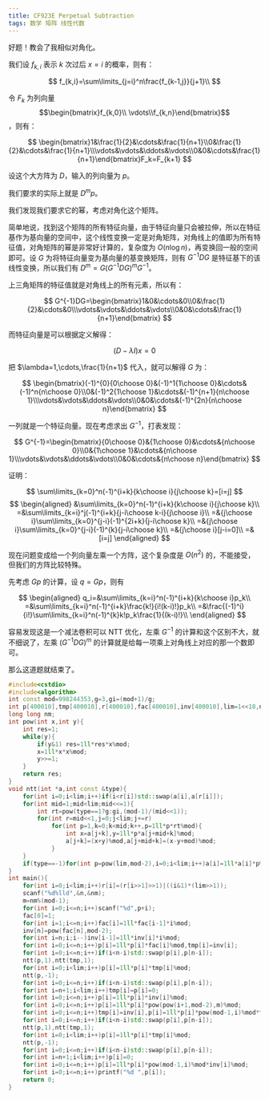 ```yaml
---
title: CF923E Perpetual Subtraction
tags: 数学 矩阵 线性代数
---
```


好题！教会了我相似对角化。

我们设 $f_{k,i}$ 表示 $k$ 次过后 $x=i$ 的概率，则有：


$$
f_{k,i}=\sum\limits_{j=i}^n\frac{f_{k-1,j}}{j+1}\\
$$

令 $F_k$ 为列向量 $$\begin{bmatrix}f_{k,0}\\ \vdots\\f_{k,n}\end{bmatrix}$$，则有：


$$
\begin{bmatrix}1&\frac{1}{2}&\cdots&\frac{1}{n+1}\\0&\frac{1}{2}&\cdots&\frac{1}{n+1}\\\vdots&\vdots&\ddots&\vdots\\0&0&\cdots&\frac{1}{n+1}\end{bmatrix}F_k=F_{k+1}
$$


设这个大方阵为 $D$，输入的列向量为 $p$。

我们要求的实际上就是 $D^mp$。

我们发现我们要求它的幂，考虑对角化这个矩阵。

简单地说，找到这个矩阵的所有特征向量，由于特征向量只会被拉伸，所以在特征基作为基向量的空间中，这个线性变换一定是对角矩阵，对角线上的值即为所有特征值，对角矩阵的幂是非常好计算的，复杂度为 $O(n\log n)$，再变换回一般的空间即可。设 $G$ 为将特征向量变为基向量的基变换矩阵，则有 $G^{-1}DG$ 是特征基下的该线性变换，所以我们有 $D^m=G(G^{-1}DG)^mG^{-1}$。

上三角矩阵的特征值就是对角线上的所有元素，所以有：


$$
G^{-1}DG=\begin{bmatrix}1&0&\cdots&0\\0&\frac{1}{2}&\cdots&0\\\vdots&\vdots&\ddots&\vdots\\0&0&\cdots&\frac{1}{n+1}\end{bmatrix}
$$


而特征向量是可以根据定义解得：


$$
(D-\lambda I)x=0
$$


把 $\lambda=1,\cdots,\frac{1}{n+1}$ 代入，就可以解得 $G$ 为：


$$
\begin{bmatrix}(-1)^{0}{0\choose 0}&(-1)^1{1\choose 0}&\cdots&(-1)^n{n\choose 0}\\0&(-1)^2{1\choose 1}&\cdots&(-1)^{n+1}{n\choose 1}\\\vdots&\vdots&\ddots&\vdots\\0&0&\cdots&(-1)^{2n}{n\choose n}\end{bmatrix}
$$
 

一列就是一个特征向量。现在考虑求出 $G^{-1}$，打表发现：


$$
G^{-1}=\begin{bmatrix}{0\choose 0}&{1\choose 0}&\cdots&{n\choose 0}\\0&{1\choose 1}&\cdots&{n\choose 1}\\\vdots&\vdots&\ddots&\vdots\\0&0&\cdots&{n\choose n}\end{bmatrix}
$$


证明：


$$
\sum\limits_{k=0}^n(-1)^{i+k}{k\choose i}{j\choose k}=[i=j]
$$
$$
\begin{aligned}
&\sum\limits_{k=0}^n(-1)^{i+k}{k\choose i}{j\choose k}\\
=&\sum\limits_{k=i}^j(-1)^{i+k}{j-i\choose k-i}{j\choose i}\\
=&{j\choose i}\sum\limits_{k=0}^{j-i}(-1)^{2i+k}{j-i\choose k}\\
=&{j\choose i}\sum\limits_{k=0}^{j-i}(-1)^{k}{j-i\choose k}\\
=&{j\choose i}[j-i=0]\\
=&[i=j]
\end{aligned}
$$


现在问题变成给一个列向量左乘一个方阵，这个复杂度是 $O(n^2)$ 的，不能接受，但我们的方阵比较特殊。

先考虑 $Gp$ 的计算，设 $q=Gp$，则有


$$
\begin{aligned}
q_i=&\sum\limits_{k=i}^n(-1)^{i+k}{k\choose i}p_k\\
=&\sum\limits_{k=i}^n(-1)^{i+k}\frac{k!}{i!(k-i)!}p_k\\
=&\frac{(-1)^i}{i!}\sum\limits_{k=i}^n(-1)^{k}k!p_k\frac{1}{(k-i)!}\\
\end{aligned}
$$


容易发现这是一个减法卷积可以 $\text{NTT}$ 优化，左乘 $G^{-1}$ 的计算和这个区别不大，就不细说了，左乘 $(G^{-1}DG)^m$ 的计算就是给每一项乘上对角线上对应的那一个数即可。

那么这道题就结束了。

```cpp
#include<cstdio>
#include<algorithm>
int const mod=998244353,g=3,gi=(mod+1)/g;
int p[400010],tmp[400010],r[400010],fac[400010],inv[400010],lim=1<<18,n,m;
long long nm;
int pow(int x,int y){
	int res=1;
	while(y){
		if(y&1) res=1ll*res*x%mod;
		x=1ll*x*x%mod;
		y>>=1;
	}
	return res;
}
void ntt(int *a,int const &type){
	for(int i=0;i<lim;i++)if(i<r[i])std::swap(a[i],a[r[i]]);
	for(int mid=1;mid<lim;mid<<=1){
		int rt=pow(type==1?g:gi,(mod-1)/(mid<<1));
		for(int r=mid<<1,j=0;j<lim;j+=r)
			for(int p=1,k=0;k<mid;k++,p=1ll*p*rt%mod){
				int x=a[j+k],y=1ll*p*a[j+mid+k]%mod;
				a[j+k]=(x+y)%mod,a[j+mid+k]=(x-y+mod)%mod;
			}
	}
	if(type==-1)for(int p=pow(lim,mod-2),i=0;i<lim;i++)a[i]=1ll*a[i]*p%mod;
}
int main(){
	for(int i=0;i<lim;i++)r[i]=(r[i>>1]>>1)|((i&1)*(lim>>1));
	scanf("%d%lld",&n,&nm);
	m=nm%(mod-1);
	for(int i=0;i<=n;i++)scanf("%d",p+i);
	fac[0]=1;
	for(int i=1;i<=n;i++)fac[i]=1ll*fac[i-1]*i%mod;
	inv[n]=pow(fac[n],mod-2);
	for(int i=n;i;i--)inv[i-1]=1ll*inv[i]*i%mod;
	for(int i=0;i<=n;i++)p[i]=1ll*p[i]*fac[i]%mod,tmp[i]=inv[i];
	for(int i=0;i<=n;i++)if(i<n-i)std::swap(p[i],p[n-i]);
	ntt(p,1),ntt(tmp,1);
	for(int i=0;i<lim;i++)p[i]=1ll*p[i]*tmp[i]%mod;
	ntt(p,-1);
	for(int i=0;i<=n;i++)if(i<n-i)std::swap(p[i],p[n-i]);
	for(int i=n+1;i<lim;i++)tmp[i]=p[i]=0;
	for(int i=0;i<=n;i++)p[i]=1ll*p[i]*inv[i]%mod;
	for(int i=0;i<=n;i++)p[i]=1ll*p[i]*pow(pow(i+1,mod-2),m)%mod;
	for(int i=0;i<=n;i++)tmp[i]=inv[i],p[i]=1ll*p[i]*pow(mod-1,i)%mod*fac[i]%mod;
	for(int i=0;i<=n;i++)if(i<n-i)std::swap(p[i],p[n-i]);
	ntt(p,1),ntt(tmp,1);
	for(int i=0;i<lim;i++)p[i]=1ll*p[i]*tmp[i]%mod;
	ntt(p,-1);
	for(int i=0;i<=n;i++)if(i<n-i)std::swap(p[i],p[n-i]);
	for(int i=n+1;i<lim;i++)p[i]=0;
	for(int i=0;i<=n;i++)p[i]=1ll*p[i]*pow(mod-1,i)%mod*inv[i]%mod;
	for(int i=0;i<=n;i++)printf("%d ",p[i]);
	return 0;
}
```